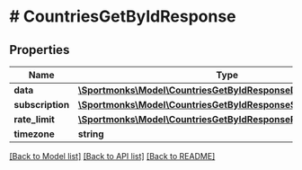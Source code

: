 # # CountriesGetByIdResponse

## Properties

Name | Type | Description | Notes
------------ | ------------- | ------------- | -------------
**data** | [**\Sportmonks\Model\CountriesGetByIdResponseData**](CountriesGetByIdResponseData.md) |  | [optional]
**subscription** | [**\Sportmonks\Model\CountriesGetByIdResponseSubscriptionInner[]**](CountriesGetByIdResponseSubscriptionInner.md) |  | [optional]
**rate_limit** | [**\Sportmonks\Model\CountriesGetByIdResponseRateLimit**](CountriesGetByIdResponseRateLimit.md) |  | [optional]
**timezone** | **string** |  | [optional]

[[Back to Model list]](../../README.md#models) [[Back to API list]](../../README.md#endpoints) [[Back to README]](../../README.md)
